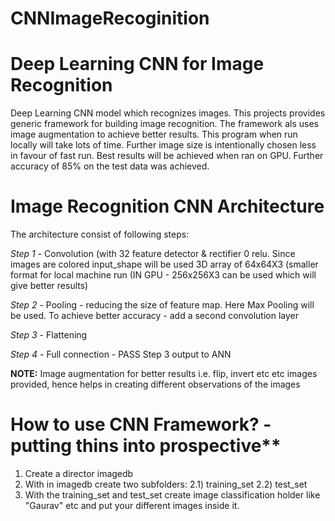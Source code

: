# CNNImageRecoginition
# Deep Learning CNN for Image Recognition

Deep Learning CNN model which recognizes images. This projects provides generic framework for building image recognition. The framework als uses image augmentation to achieve better results. This program when run locally will take lots of time. Further image size is intentionally chosen less in favour of fast run. Best results will be achieved when ran on GPU. Further accuracy of 85% on the test data was achieved.


# Image Recognition CNN Architecture

The architecture consist of following steps:

_Step 1_ - Convolution (with 32 feature detector & rectifier 0 relu. Since images are colored input_shape will be used 3D array of 64x64X3 (smaller format for local machine run (IN GPU - 256x256X3 can be used which will give better results)

_Step 2_ - Pooling - reducing the size of feature map. Here Max Pooling will be used. To achieve better accuracy - add a second convolution layer

_Step 3_ - Flattening

_Step 4_ - Full connection - PASS Step 3 output to ANN

**NOTE:** Image augmentation for better results i.e. flip, invert etc etc images provided, hence helps in creating different observations of the images

# How to use CNN Framework? - putting thins into prospective**

1. Create a director imagedb
2. With in imagedb create two subfolders:
  2.1) training_set
  2.2) test_set
3. With the training_set and test_set create image classification holder like "Gaurav" etc and put your different images inside it.

